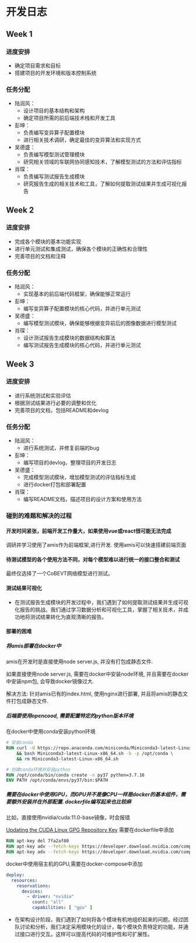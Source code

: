 # 开发日志

## Week 1

### 进度安排

- 确定项目需求和目标
- 搭建项目的开发环境和版本控制系统

### 任务分配

- 陆润风：
  - 设计项目的基本结构和架构
  - 确定项目所需的前后端技术栈和开发工具
- 彭坤：
  - 负责编写变异算子配置模块
  - 进行相关技术调研，确定最佳的变异算法和实现方式
- 吴德盛：
  - 负责编写模型测试管理模块
  - 研究相关领域的车联网协同感知技术，了解模型测试的方法和评估指标
- 肖琛：
  - 负责编写测试报告生成模块
  - 研究报告生成的相关技术和工具，了解如何提取测试结果并生成可视化报告

## Week 2

### 进度安排

- 完成各个模块的基本功能实现
- 进行单元测试和集成测试，确保各个模块的正确性和合理性
- 完善项目的文档和注释

### 任务分配

- 陆润风：
  - 实现基本的前后端代码框架，确保能够正常运行
- 彭坤：
  - 编写变异算子配置模块的核心代码，并进行单元测试
- 吴德盛：
  - 编写模型测试模块，确保能够根据变异前后的图像数据进行模型测试
- 肖琛：
  - 设计测试报告生成模块的数据结构和算法
  - 编写测试报告生成模块的核心代码，并进行单元测试

## Week 3

### 进度安排

- 进行系统测试和实验评估
- 根据测试结果进行必要的调整和优化
- 完善项目的文档，包括README和devlog

### 任务分配

- 陆润风：
  - 进行系统测试，并修复前端的bug
- 彭坤：
  - 编写项目的devlog，整理项目的开发日志
- 吴德盛：
  - 完成模型测试模块，增加模型测试的评估指标生成
  - 进行docker打包和部署配置
- 肖琛：
  - 编写README文档，描述项目的设计方案和使用方法

### 碰到的难题和解决的过程

#### 开发时间紧张，前端开发工作量大，如果使用vue或react很可能无法完成

调研并学习使用了amis作为前端框架,进行开发. 使用amis可以快速搭建前端页面

#### 待测试模型的各个使用方法不同，对每个模型难以进行统一的接口整合和测试

最终仅选择了一个CoBEVT网络模型进行测试。

#### 测试结果可视化

- 在测试报告生成模块的开发过程中，我们遇到了如何提取测试结果并生成可视化报告的挑战。我们通过学习数据分析和可视化工具，掌握了相关技术，并成功地将测试结果转化为直观清晰的报告。

#### 部署的困难

##### 将amis部署在docker中

amis在开发时是直接使用node server.js, 并没有打包成静态文件.

如果直接使用node server.js, 需要在docker中安装node环境, 并且需要在docker中安装npm包, 会导致docker镜像过大.

解决方法: 针对amis已有的index.html, 使用nginx进行部署, 并且将amis的静态文件打包成静态文件.

##### 后端要使用opencood, 需要配置特定的python版本环境

在docker中使用conda安装python环境

```dockerfile
# 安装conda
RUN curl -O https://repo.anaconda.com/miniconda/Miniconda3-latest-Linux-x86_64.sh \
    && bash Miniconda3-latest-Linux-x86_64.sh -b -p /opt/conda \
    && rm Miniconda3-latest-Linux-x86_64.sh

# 创建conda环境并安装python
RUN /opt/conda/bin/conda create -n py37 python=3.7.16
ENV PATH /opt/conda/envs/py37/bin:$PATH
```

##### 需要在docker中使用GPU，而GPU并不是像CPU一样是docker的基本组件，需要额外安装并在外部配置. dockerfile编写起来也比较麻

比如，直接使用nvidia/cuda:11.0-base镜像，时会报错

[Updating the CUDA Linux GPG Repository Key](https://developer.nvidia.com/blog/updating-the-cuda-linux-gpg-repository-key/)
需要在dockerfile中添加

```dockerfile
RUN apt-key del 7fa2af80
RUN apt-key adv --fetch-keys https://developer.download.nvidia.com/compute/cuda/repos/ubuntu1804/x86_64/3bf863cc.pub
RUN apt-key adv --fetch-keys https://developer.download.nvidia.com/compute/machine-learning/repos/ubuntu1804/x86_64/7fa2af80.pub
```

docker中使用宿主机的GPU,需要在docker-compose中添加

```yml
deploy:
  resources:
    reservations:
      devices:
        - driver: "nvidia"
          count: "all"
          capabilities: [ "gpu" ]
```

- 在架构设计阶段，我们遇到了如何将各个模块有机地组织起来的问题。经过团队讨论和分析，我们决定采用模块化的设计，每个模块负责特定的功能，并通过接口进行交互。这样可以提高代码的可维护性和可扩展性。
